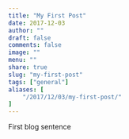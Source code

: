 ```yaml
---
title: "My First Post"
date: 2017-12-03
author: ""
draft: false
comments: false
image: ""
menu: ""
share: true
slug: "my-first-post"
tags: ["general"]
aliases: [
    "/2017/12/03/my-first-post/"
]
---
```


First blog sentence 
